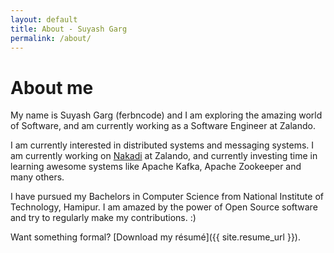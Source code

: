 ```yaml
---
layout: default
title: About - Suyash Garg
permalink: /about/
---
```


# About me

My name is Suyash Garg (ferbncode) and I am exploring the amazing world of Software, and am currently working as a Software Engineer at Zalando.

I am currently interested in distributed systems and messaging systems. I am currently working on [Nakadi](https://github.com/zalando/nakadi) at Zalando, and currently investing time in learning awesome systems like Apache Kafka, Apache Zookeeper and many others.

I have pursued my Bachelors in Computer Science from National Institute of Technology, Hamipur. I am amazed by the power of Open Source software and try to regularly make my contributions. :)

Want something formal? [Download my résumé]({{ site.resume_url }}).
